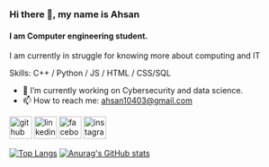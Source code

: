 ### Hi there 👋, my name is Ahsan
#### I am Computer engineering student.
I am currently in struggle for knowing more about computing and IT

Skills: C++ / Python / JS / HTML / CSS/SQL

- 🔭 I’m currently working on Cybersecurity and data science.
- 📫 How to reach me: ahsan10403@gmail.com 


[<img src='https://cdn.jsdelivr.net/npm/simple-icons@3.0.1/icons/github.svg' alt='github' height='40'>](https://github.com/AhsanUET123 )  [<img src='https://cdn.jsdelivr.net/npm/simple-icons@3.0.1/icons/linkedin.svg' alt='linkedin' height='40'>](https://www.linkedin.com/in/https://www.linkedin.com/in/muhammad-ahsan-7b56a72a6?utm_source=share&utm_campaign=share_via&utm_content=profile&utm_medium=android_app&lipi=urn%3Ali%3Apage%3Ad_flagship3_profile_view_base%3BAb6Z%2BrSIQK2lgoxz85FveQ%3D%3D/)    [<img src='https://cdn.jsdelivr.net/npm/simple-icons@3.0.1/icons/facebook.svg' alt='facebook' height='40'>](https://www.facebook.com/https://www.facebook.com/profile.php?id=100009856200435)  [<img src='https://cdn.jsdelivr.net/npm/simple-icons@3.0.1/icons/instagram.svg' alt='instagram' height='40'>](https://www.instagram.com/ahsan_10403/)  

[![Top Langs](https://github-readme-stats.vercel.app/api/top-langs/?username=AhsanUET123 )](https://github.com/anuraghazra/github-readme-stats)
[![Anurag's GitHub stats](https://github-readme-stats.vercel.app/api?username=AhsanUET123)](https://github.com/anuraghazra/github-readme-stats)

